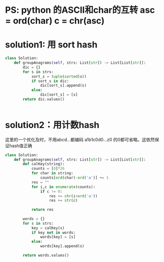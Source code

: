# PS: python 的ASCII和char的互转 asc = ord(char) c = chr(asc)

# solution1: 用 sort hash 
```py
class Solution:
    def groupAnagrams(self, strs: List[str]) -> List[List[str]]:
        dic = {}
        for s in strs:
            sort_s = tuple(sorted(s))
            if sort_s in dic:
                dic[sort_s].append(s)
            else:
                dic[sort_s] = [s]
        return dic.values()
        
```

# solution2：用计数hash
这里的一个优化及时，不用abcd...都编码
a1b1c0d0...z0 的0都可省略。这依然保证hash值正确
```py
class Solution:
    def groupAnagrams(self, strs: List[str]) -> List[List[str]]:
        def calKey(string):
            counts = [0]*26
            for char in string:
                counts[ord(char)-ord('a')] += 1
            res = ""
            for i,c in enumerate(counts):
                if c != 0: 
                    res += chr(i+ord('a'))
                    res += str(c)
            
            return res
        
        words = {}
        for s in strs:
            key = calKey(s)
            if key not in words:
                words[key] = [s]
            else:
                words[key].append(s)
        
        return words.values()
```